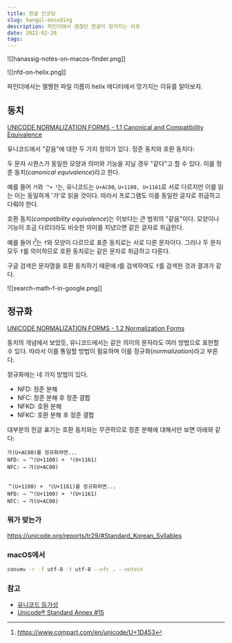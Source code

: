 ```yaml
---
title: 한글 인코딩
slug: hangul-encoding
description: 파인더에서 괜찮던 한글이 망가지는 이유
date: 2022-02-26
tags:
---
```


![[hanassig-notes-on-macos-finder.png]]

![[nfd-on-helix.png]]

파인더에서는 멀쩡한 파일 이름이 helix 에디터에서 망가지는 이유를 알아보자.

## 동치

[UNICODE NORMALIZATION FORMS - 1.1 Canonical and Compatibility Equivalence](https://unicode.org/reports/tr15/#Canon_Compat_Equivalence)

유니코드에서 "같음"에 대한 두 가지 정의가 있다. 정준 동치와 호환 동치다:

두 문자 시퀀스가 동일한 모양과 의미와 기능을 지닐 경우 "같다"고 할 수 있다.
이를 정준 동치(*canonical equivalence*)라고 한다.

예를 들어 `가`와 `ᄀ+ᅡ`는, 유니코드는 `U+AC00`, `U+1100, U+1161`로 서로 다르지만
이를 읽는 이는 동일하게 '가'로 읽을 것이다. 따라서 프로그램도 이를 동일한
글자로 취급하고 다뤄야 한다.

호환 동치(*compatibility equivalence*)는 이보다는 큰 범위의 "같음"이다.
모양이나 기능이 조금 다르더라도 비슷한 의미를 지녔으면 같은 글자로 취급한다.

예를 들어 `𝑓`[^1]는 `f`와 모양이 다르므로 표준 동치로는 서로 다른 문자이다.
그러나 두 문자 모두 `f`를 의미하므로 호환 동치로는 같은 문자로 취급하고 다룬다.

구글 검색은 문자열을 호환 동치하기 때문에 `𝑓`를 검색하여도 `f`를 검색한 것과
결과가 같다.

![[search-math-f-in-google.png]]


[^1]: https://www.compart.com/en/unicode/U+1D453



## 정규화

[UNICODE NORMALIZATION FORMS - 1.2 Normalization Forms](https://unicode.org/reports/tr15/#Norm_Forms)

동치의 개념에서 보았듯, 유니코드에서는 같은 의미의 문자라도 여러 방법으로
표현할 수 있다. 따라서 이를 통일할 방법이 필요하며 이를
정규화(*normalization*)라고 부른다.

정규화에는 네 가지 방법이 있다.

- NFD: 정준 분해
- NFC: 정준 분해 후 정준 결합
- NFKD: 호환 분해
- NFKC: 호환 분해 후 정준 결합

대부분의 한글 표기는 호환 동치와는 무관하므로 정준 분해에 대해서만 보면 아래와
같다:

```
가(U+AC00)를 정규화하면...
NFD: → ᄀ(U+1100) + ᅡ(U+1161)
NFC: → 가(U+AC00)


ᄀ(U+1100) + ᅡ(U+1161)를 정규화하면...
NFD: → ᄀ(U+1100) + ᅡ(U+1161)
NFC: → 가(U+AC00)
```

### 뭐가 맞는가

https://unicode.org/reports/tr29/#Standard_Korean_Syllables

### macOS에서

```bash
convmv -r -f utf-8 -t utf-8 --nfc . --notest
```

### 참고

- [유니코드 등가성](https://ko.wikipedia.org/wiki/%EC%9C%A0%EB%8B%88%EC%BD%94%EB%93%9C_%EB%93%B1%EA%B0%80%EC%84%B1)
- [Unicode® Standard Annex #15](https://unicode.org/reports/tr15/)
